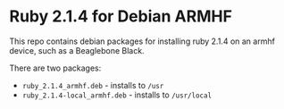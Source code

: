 # Ruby 2.1.4 for Debian ARMHF

This repo contains debian packages for installing ruby 2.1.4 on an armhf device, such as a Beaglebone Black.

There are two packages:

* `ruby_2.1.4_armhf.deb` - installs to `/usr`
* `ruby_2.1.4-local_armhf.deb` - installs to `/usr/local`
